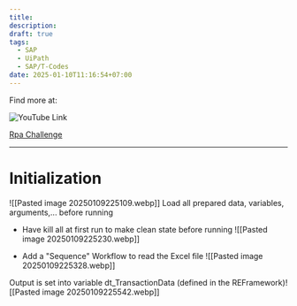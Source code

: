 ```yaml
---
title: 
description: 
draft: true
tags:
  - SAP
  - UiPath
  - SAP/T-Codes
date: 2025-01-10T11:16:54+07:00
---
```

Find more at:

![YouTube Link](https://www.youtube.com/watch?v=jk7idLC9bHQ)

[Rpa Challenge](https://rpachallenge.com/)

---

# Initialization

![[Pasted image 20250109225109.webp]]
Load all prepared data, variables, arguments,... before running
- Have kill all at first run to make clean state before running
![[Pasted image 20250109225230.webp]]

- Add a "Sequence" Workflow to read the Excel file
![[Pasted image 20250109225328.webp]]

Output is set into variable dt_TransactionData (defined in the REFramework)![[Pasted image 20250109225542.webp]]
